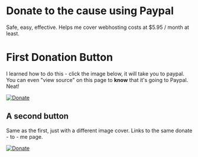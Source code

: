 # Donate to the cause using Paypal

Safe, easy, effective.  Helps me cover webhosting costs at $5.95 / month at least.

# First Donation Button

I learned how to do this - click the image below, it will take you to paypal.  You can even "view source" on this page to **know** that it's going to Paypal.  Neat!

[![Donate](https://img.shields.io/badge/Donate-PayPal-green.svg)](https://www.paypal.com/cgi-bin/webscr?cmd=_s-xclick&hosted_button_id=4XJC3BTYJ8ALG)

## A second button

Same as the first, just with a different image cover.  Links to the same donate - to - me page.

[![Donate](https://www.paypalobjects.com/en_US/i/btn/btn_donateCC_LG.gif)](https://www.paypal.com/cgi-bin/webscr?cmd=_s-xclick&hosted_button_id=4XJC3BTYJ8ALG)


